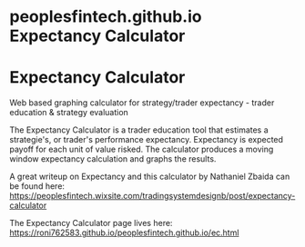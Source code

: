 # peoplesfintech.github.io Expectancy Calculator
# Expectancy Calculator
Web based graphing calculator for strategy/trader expectancy - trader education &amp; strategy evaluation

The Expectancy Calculator is a trader education tool that estimates a strategie's, or trader's performance expectancy. Expectancy is expected payoff for each unit of value risked. The calculator produces a moving window expectancy calculation and graphs the results.

A great writeup on Expectancy and this calculator by Nathaniel Zbaida can be found here: https://peoplesfintech.wixsite.com/tradingsystemdesignb/post/expectancy-calculator

The Expectancy Calculator page lives here: https://roni762583.github.io/peoplesfintech.github.io/ec.html
